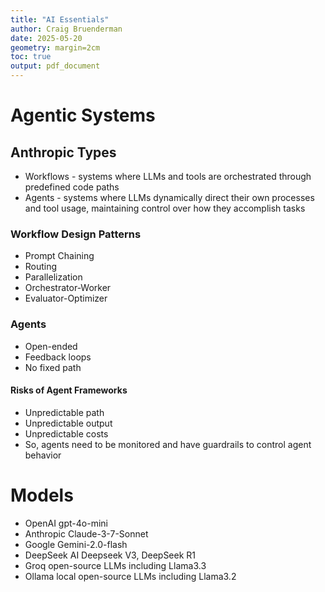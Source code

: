 ```yaml
---
title: "AI Essentials"
author: Craig Bruenderman
date: 2025-05-20
geometry: margin=2cm
toc: true
output: pdf_document
---
```


# Agentic Systems

## Anthropic Types

* Workflows - systems where LLMs and tools are orchestrated through predefined code paths
* Agents - systems where LLMs dynamically direct their own processes and tool usage, maintaining control over how they accomplish tasks

### Workflow Design Patterns

* Prompt Chaining
* Routing
* Parallelization
* Orchestrator-Worker
* Evaluator-Optimizer

### Agents

* Open-ended
* Feedback loops
* No fixed path

#### Risks of Agent Frameworks

* Unpredictable path
* Unpredictable output
* Unpredictable costs
* So, agents need to be monitored and have guardrails to control agent behavior

# Models

* OpenAI gpt-4o-mini
* Anthropic Claude-3-7-Sonnet
* Google Gemini-2.0-flash
* DeepSeek AI Deepseek V3, DeepSeek R1
* Groq open-source LLMs including Llama3.3
* Ollama local open-source LLMs including Llama3.2

